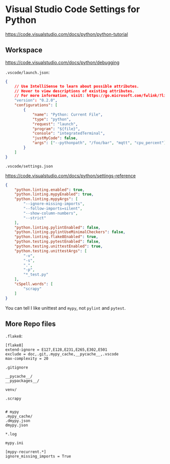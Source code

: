 # Visual Studio Code Settings for Python

https://code.visualstudio.com/docs/python/python-tutorial

## Workspace


https://code.visualstudio.com/docs/python/debugging

`.vscode/launch.json`:

```json
{
    // Use IntelliSense to learn about possible attributes.
    // Hover to view descriptions of existing attributes.
    // For more information, visit: https://go.microsoft.com/fwlink/?linkid=830387
    "version": "0.2.0",
    "configurations": [
        {
            "name": "Python: Current File",
            "type": "python",
            "request": "launch",
            "program": "${file}",
            "console": "integratedTerminal",
            "justMyCode": false,
            "args": ["--pythonpath", "/foo/bar", "mqtt", "cpu_percent"],
        }
    ]
}
```

`.vscode/settings.json`

https://code.visualstudio.com/docs/python/settings-reference

```json
{
    "python.linting.enabled": true,
    "python.linting.mypyEnabled": true,
    "python.linting.mypyArgs": [
        "--ignore-missing-imports",
        "--follow-imports=silent",
        "--show-column-numbers",
        "--strict"
    ],
    "python.linting.pylintEnabled": false,
    "python.linting.pylintUseMinimalCheckers": false,
    "python.linting.flake8Enabled": true,
    "python.testing.pytestEnabled": false,
    "python.testing.unittestEnabled": true,
    "python.testing.unittestArgs": [
        "-v",
        "-s",
        ".",
        "-p",
        "*_test.py"
    ],
    "cSpell.words": [
        "scrapy"
    ]
}
```

You can tell I like unittest and `mypy`, not `pylint` and `pytest`.

## More Repo files

`.flake8`:

```
[flake8]
extend-ignore = E127,E128,E231,E265,E302,E501
exclude = doc,.git,.mypy_cache,__pycache__,.vscode
max-complexity = 20
```


`.gitignore`

```
__pycache__/
__pypackages__/

venv/

.scrapy


# mypy
.mypy_cache/
.dmypy.json
dmypy.json

*.log
```

`mypy.ini`

```
[mypy-recurrent.*]
ignore_missing_imports = True

```
